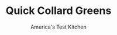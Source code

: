 ---
layout: ../../layouts/MarkdownPostLayout.astro
title: Quick Collard Greens
author: America's Test Kitchen
pubDate: 2023-03-15
description: "Traditionally, collards cook for hours. We perfected a method that requires less than 15 minutes of cooking time."
image_url: https://res.cloudinary.com/hksqkdlah/image/upload/ar_1:1,c_fill,dpr_2.0,f_auto,fl_lossy.progressive.strip_profile,g_faces:auto,q_auto:low,w_344/9445_sfs-quickcookingcollards-24-315663
tags: ["Side Dishes","Southern","Vegetables","Vegetarian","Quick","Cookbook Collection"]
calories: 739
protein: 5
carbohydrates: 10
fats: 
fiber: 7
ingredients: [", Salt and pepper","2 1/2 pounds, collard greens, stemmed and leaves halved lengthwise","3 tablespoons, olive oil","2 , garlic cloves, minced","1/4 teaspoon, red pepper flakes"]
serves: 6
time: "50 minutes"
instructions: ["Bring 4 quarts water to boil in large pot over medium-high heat. Add 1 tablespoon salt and collard greens, 1 handful at a time. Cook until tender, 4 to 5 minutes. Drain and rinse with cold water until greens are cool, about 1 minute. Press greens with rubber spatula to release excess liquid. Place greens on top of kitchen towel and compress into 10-inch log. Roll tightly, then remove from kitchen towel. Cut greens crosswise into ¼-inch slices. (Greens can be refrigerated for up to 2 days before continuing.)","Heat oil in 12-inch nonstick skillet over medium-high heat until just smoking. Scatter greens in skillet and cook, stirring frequently, until just beginning to brown, 3 to 4 minutes. Stir in garlic and pepper flakes and cook until greens are spotty brown, 1 to 2 minutes. Season with salt and pepper to taste. Serve.","MAKE AHEAD Collards can be prepared through step 1 and refrigerated for up to 2 days. To finish, proceed with step 2."]
nutrition: ["415 mg Potassium","49 mg Phosphorus","443 mg Calcium","1 mg Iron","52 mg Magnesium","458 mg Sodium","7 g Fat","1 mg Niacin (B3)","4 g Monounsaturated","1 g Polyunsaturated","67 mg Vitamin C","1 g Saturated","7 g Fiber","243 µg Folate (food)","831 µg Vitamin K","170 g Water","10 g Carbs","243 µg Folate equivalent (total)","5 g Protein","5 mg Vitamin E","474 µg Vitamin A","123 kcal Energy","739 calories"]
notes: "If you use mustard or turnip greens instead of collards, reduce boiling time to 2 minutes."
---